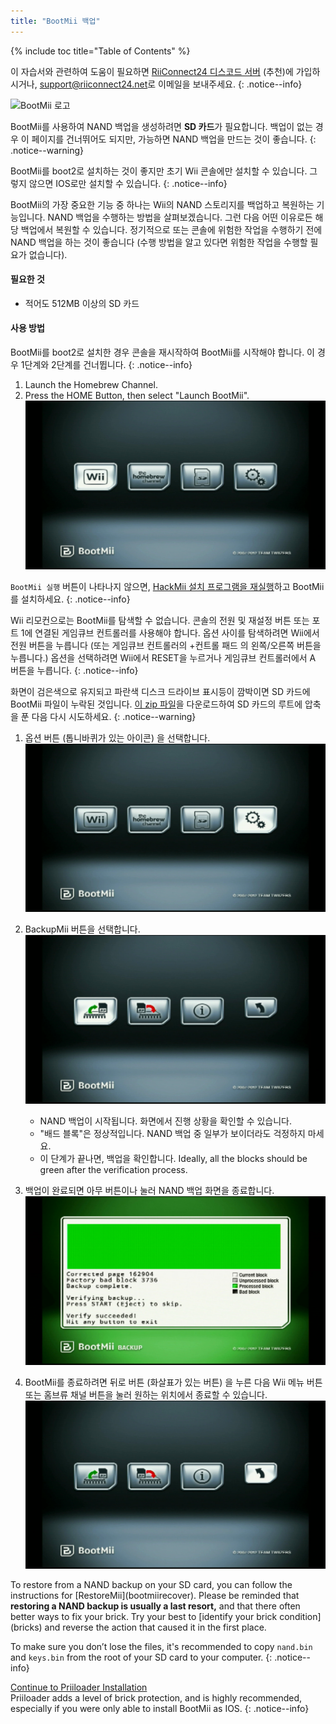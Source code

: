 ```yaml
---
title: "BootMii 백업"
---
```


{% include toc title="Table of Contents" %}

이 자습서와 관련하여 도움이 필요하면 [RiiConnect24 디스코드 서버](https://discord.gg/rc24) (추천)에 가입하시거나, [support@riiconnect24.net](mailto:support@riiconnect24.net)로 이메일을 보내주세요.
{: .notice--info}

![BootMii 로고](/images/bootmii.png)

BootMii를 사용하여 NAND 백업을 생성하려면 **SD 카드**가 필요합니다. 백업이 없는 경우 이 페이지를 건너뛰어도 되지만, 가능하면 NAND 백업을 만드는 것이 좋습니다.
{: .notice--warning}

BootMii를 boot2로 설치하는 것이 좋지만 초기 Wii 콘솔에만 설치할 수 있습니다. 그렇지 않으면 IOS로만 설치할 수 있습니다.
{: .notice--info}

BootMii의 가장 중요한 기능 중 하나는 Wii의 NAND 스토리지를 백업하고 복원하는 기능입니다. NAND 백업을 수행하는 방법을 살펴보겠습니다. 그런 다음 어떤 이유로든 해당 백업에서 복원할 수 있습니다. 정기적으로 또는 콘솔에 위험한 작업을 수행하기 전에 NAND 백업을 하는 것이 좋습니다 (수행 방법을 알고 있다면 위험한 작업을 수행할 필요가 없습니다).

#### 필요한 것

- 적어도 512MB 이상의 SD 카드

#### 사용 방법

BootMii를 boot2로 설치한 경우 콘솔을 재시작하여 BootMii를 시작해야 합니다. 이 경우 1단계와 2단계를 건너뜁니다.
{: .notice--info}

1. Launch the Homebrew Channel.
1. Press the HOME Button, then select "Launch BootMii". ![BootMii_Main](/images/BootMii/BootMii_Main.png)

`BootMii 실행` 버튼이 나타나지 않으면, [HackMii 설치 프로그램을 재실행](hackmii)하고 BootMii를 설치하세요.
{: .notice--info}

Wii 리모컨으로는 BootMii를 탐색할 수 없습니다. 콘솔의 전원 및 재설정 버튼 또는 포트 1에 연결된 게임큐브 컨트롤러를 사용해야 합니다. 옵션 사이를 탐색하려면 Wii에서 전원 버튼을 누릅니다 (또는 게임큐브 컨트롤러의 +컨트롤 패드 의 왼쪽/오른쪽 버튼을 누릅니다.) 옵션을 선택하려면 Wii에서 RESET을 누르거나 게임큐브 컨트롤러에서 A 버튼을 누릅니다.
{: .notice--info}

화면이 검은색으로 유지되고 파란색 디스크 드라이브 표시등이 깜박이면 SD 카드에 BootMii 파일이 누락된 것입니다. [이 zip 파일](https://static.hackmii.com/bootmii_sd_files.zip)을 다운로드하여 SD 카드의 루트에 압축을 푼 다음 다시 시도하세요.
{: .notice--warning}

1. 옵션 버튼 (톱니바퀴가 있는 아이콘) 을 선택합니다.![BootMii_Gears_Icon](/images/BootMii/BootMii_Gears_Icon.png)
1. BackupMii 버튼을 선택합니다.![BootMii_Green_Arrow](/images/BootMii/BootMii_Green_Arrow.png)
   - NAND 백업이 시작됩니다. 화면에서 진행 상황을 확인할 수 있습니다.
   - "배드 블록"은 정상적입니다. NAND 백업 중 일부가 보이더라도 걱정하지 마세요.
   - 이 단계가 끝나면, 백업을 확인합니다. Ideally, all the blocks should be green after the verification process.

1. 백업이 완료되면 아무 버튼이나 눌러 NAND 백업 화면을 종료합니다.![BootMii_NAND_Backup](/images/BootMii/BootMii_NAND_Backup.png)
1. BootMii를 종료하려면 뒤로 버튼 (화살표가 있는 버튼) 을 누른 다음 Wii 메뉴 버튼 또는 홈브류 채널 버튼을 눌러 원하는 위치에서 종료할 수 있습니다.![BootMii_Return_Arrow](/images/BootMii/BootMii_Return_Arrow.png)

<div id="restore-notice" class="notice" markdown="1">
To restore from a NAND backup on your SD card, you can follow the instructions for [RestoreMii](bootmiirecover).
Please be reminded that <strong>restoring a NAND backup is usually a last resort,</strong> and that there often better ways to fix your brick.
Try your best to [identify your brick condition](bricks) and reverse the action that caused it in the first place.
</div>

To make sure you don’t lose the files, it's recommended to copy `nand.bin` and `keys.bin` from the root of your SD card to your computer.
{: .notice--info}

[Continue to Priiloader Installation](priiloader)<br> Priiloader adds a level of brick protection, and is highly recommended, especially if you were only able to install BootMii as IOS.
{: .notice--info}

